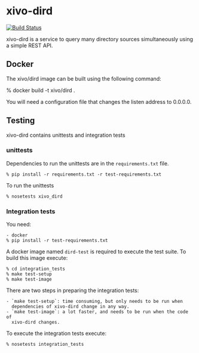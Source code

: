 xivo-dird
=========
[![Build Status](https://travis-ci.org/xivo-pbx/xivo-dird.png?branch=master)](https://travis-ci.org/xivo-pbx/xivo-dird)

xivo-dird is a service to query many directory sources simultaneously using a
simple REST API.


## Docker

The xivo/dird image can be built using the following command:

   % docker build -t xivo/dird .

You will need a configuration file that changes the listen address to 0.0.0.0.


## Testing

xivo-dird contains unittests and integration tests

### unittests

Dependencies to run the unittests are in the `requirements.txt` file.

    % pip install -r requirements.txt -r test-requirements.txt

To run the unittests

    % nosetests xivo_dird

### Integration tests

You need:

    - docker
    % pip install -r test-requirements.txt

A docker image named `dird-test` is required to execute the test suite.
To build this image execute:

    % cd integration_tests
    % make test-setup
    % make test-image

There are two steps in preparing the integration tests:

    - `make test-setup`: time consuming, but only needs to be run when
      dependencies of xivo-dird change in any way.
    - `make test-image`: a lot faster, and needs to be run when the code of
      xivo-dird changes.

To execute the integration tests execute:

    % nosetests integration_tests
